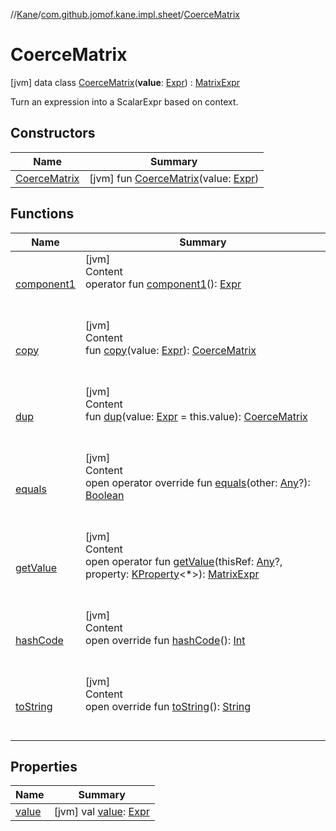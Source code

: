 //[Kane](../../index.md)/[com.github.jomof.kane.impl.sheet](../index.md)/[CoerceMatrix](index.md)



# CoerceMatrix  
 [jvm] data class [CoerceMatrix](index.md)(**value**: [Expr](../../com.github.jomof.kane/-expr/index.md)) : [MatrixExpr](../../com.github.jomof.kane/-matrix-expr/index.md)

Turn an expression into a ScalarExpr based on context.

   


## Constructors  
  
|  Name|  Summary| 
|---|---|
| <a name="com.github.jomof.kane.impl.sheet/CoerceMatrix/CoerceMatrix/#com.github.jomof.kane.Expr/PointingToDeclaration/"></a>[CoerceMatrix](-coerce-matrix.md)| <a name="com.github.jomof.kane.impl.sheet/CoerceMatrix/CoerceMatrix/#com.github.jomof.kane.Expr/PointingToDeclaration/"></a> [jvm] fun [CoerceMatrix](-coerce-matrix.md)(value: [Expr](../../com.github.jomof.kane/-expr/index.md))   <br>


## Functions  
  
|  Name|  Summary| 
|---|---|
| <a name="com.github.jomof.kane.impl.sheet/CoerceMatrix/component1/#/PointingToDeclaration/"></a>[component1](component1.md)| <a name="com.github.jomof.kane.impl.sheet/CoerceMatrix/component1/#/PointingToDeclaration/"></a>[jvm]  <br>Content  <br>operator fun [component1](component1.md)(): [Expr](../../com.github.jomof.kane/-expr/index.md)  <br><br><br>
| <a name="com.github.jomof.kane.impl.sheet/CoerceMatrix/copy/#com.github.jomof.kane.Expr/PointingToDeclaration/"></a>[copy](copy.md)| <a name="com.github.jomof.kane.impl.sheet/CoerceMatrix/copy/#com.github.jomof.kane.Expr/PointingToDeclaration/"></a>[jvm]  <br>Content  <br>fun [copy](copy.md)(value: [Expr](../../com.github.jomof.kane/-expr/index.md)): [CoerceMatrix](index.md)  <br><br><br>
| <a name="com.github.jomof.kane.impl.sheet/CoerceMatrix/dup/#com.github.jomof.kane.Expr/PointingToDeclaration/"></a>[dup](dup.md)| <a name="com.github.jomof.kane.impl.sheet/CoerceMatrix/dup/#com.github.jomof.kane.Expr/PointingToDeclaration/"></a>[jvm]  <br>Content  <br>fun [dup](dup.md)(value: [Expr](../../com.github.jomof.kane/-expr/index.md) = this.value): [CoerceMatrix](index.md)  <br><br><br>
| <a name="kotlin/Any/equals/#kotlin.Any?/PointingToDeclaration/"></a>[equals](../../com.github.jomof.kane.impl.visitor/-difference-visitor/index.md#%5Bkotlin%2FAny%2Fequals%2F%23kotlin.Any%3F%2FPointingToDeclaration%2F%5D%2FFunctions%2F-972340876)| <a name="kotlin/Any/equals/#kotlin.Any?/PointingToDeclaration/"></a>[jvm]  <br>Content  <br>open operator override fun [equals](../../com.github.jomof.kane.impl.visitor/-difference-visitor/index.md#%5Bkotlin%2FAny%2Fequals%2F%23kotlin.Any%3F%2FPointingToDeclaration%2F%5D%2FFunctions%2F-972340876)(other: [Any](https://kotlinlang.org/api/latest/jvm/stdlib/kotlin/-any/index.html)?): [Boolean](https://kotlinlang.org/api/latest/jvm/stdlib/kotlin/-boolean/index.html)  <br><br><br>
| <a name="com.github.jomof.kane/MatrixExpr/getValue/#kotlin.Any?#kotlin.reflect.KProperty[*]/PointingToDeclaration/"></a>[getValue](../../com.github.jomof.kane/-matrix-expr/get-value.md)| <a name="com.github.jomof.kane/MatrixExpr/getValue/#kotlin.Any?#kotlin.reflect.KProperty[*]/PointingToDeclaration/"></a>[jvm]  <br>Content  <br>open operator fun [getValue](../../com.github.jomof.kane/-matrix-expr/get-value.md)(thisRef: [Any](https://kotlinlang.org/api/latest/jvm/stdlib/kotlin/-any/index.html)?, property: [KProperty](https://kotlinlang.org/api/latest/jvm/stdlib/kotlin.reflect/-k-property/index.html)<*>): [MatrixExpr](../../com.github.jomof.kane/-matrix-expr/index.md)  <br><br><br>
| <a name="kotlin/Any/hashCode/#/PointingToDeclaration/"></a>[hashCode](../../com.github.jomof.kane.impl.visitor/-difference-visitor/index.md#%5Bkotlin%2FAny%2FhashCode%2F%23%2FPointingToDeclaration%2F%5D%2FFunctions%2F-972340876)| <a name="kotlin/Any/hashCode/#/PointingToDeclaration/"></a>[jvm]  <br>Content  <br>open override fun [hashCode](../../com.github.jomof.kane.impl.visitor/-difference-visitor/index.md#%5Bkotlin%2FAny%2FhashCode%2F%23%2FPointingToDeclaration%2F%5D%2FFunctions%2F-972340876)(): [Int](https://kotlinlang.org/api/latest/jvm/stdlib/kotlin/-int/index.html)  <br><br><br>
| <a name="com.github.jomof.kane.impl.sheet/CoerceMatrix/toString/#/PointingToDeclaration/"></a>[toString](to-string.md)| <a name="com.github.jomof.kane.impl.sheet/CoerceMatrix/toString/#/PointingToDeclaration/"></a>[jvm]  <br>Content  <br>open override fun [toString](to-string.md)(): [String](https://kotlinlang.org/api/latest/jvm/stdlib/kotlin/-string/index.html)  <br><br><br>


## Properties  
  
|  Name|  Summary| 
|---|---|
| <a name="com.github.jomof.kane.impl.sheet/CoerceMatrix/value/#/PointingToDeclaration/"></a>[value](value.md)| <a name="com.github.jomof.kane.impl.sheet/CoerceMatrix/value/#/PointingToDeclaration/"></a> [jvm] val [value](value.md): [Expr](../../com.github.jomof.kane/-expr/index.md)   <br>

